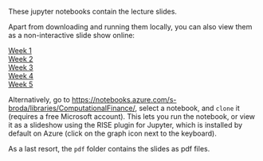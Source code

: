 These jupyter notebooks contain the lecture slides.

Apart from downloading and running them locally, you can also view them as a non-interactive slide show online:

[Week 1](https://nbviewer.jupyter.org/format/slides/github/s-broda/ComputationalFinance/blob/master/slides/week1.ipynb)</br>
[Week 2](https://nbviewer.jupyter.org/format/slides/github/s-broda/ComputationalFinance/blob/master/slides/week2.ipynb)</br>
[Week 3](https://nbviewer.jupyter.org/format/slides/github/s-broda/ComputationalFinance/blob/master/slides/week3.ipynb)</br>
[Week 4](https://nbviewer.jupyter.org/format/slides/github/s-broda/ComputationalFinance/blob/master/slides/week4.ipynb)</br>
[Week 5](https://nbviewer.jupyter.org/format/slides/github/s-broda/ComputationalFinance/blob/master/slides/week5.ipynb)

Alternatively, go to https://notebooks.azure.com/s-broda/libraries/ComputationalFinance/, select a notebook, and `clone` it (requires a free Microsoft account). This lets you run the notebook, or view it as a slideshow using the RISE plugin for Jupyter, which is installed by default on Azure (click on the graph icon next to the keyboard).

As a last resort, the `pdf` folder contains the slides as pdf files.
